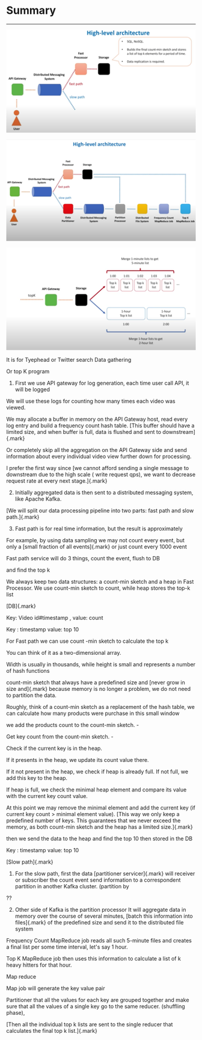 # Summary 



---

![High-level architecture Stor. SQL. Builds the final axjnt-min sketch and st«es a list Of top k elements for a period Of tinw Data is Distrbuted API Gateway fast path slow path ](../../media/Steam^JCollection-TopK-Summary-image1.png)



![High-level architecture Processor Distrbuted API Gatew" fast path slow path Stor. Distributed Messaøt% Partition Distributed Søtem Count Top K MapReduce Job ](../../media/Steam^JCollection-TopK-Summary-image2.png)



![mal•l οι s;s« »noq-T ΟΦΙ d01 ιηαι-Τ 601 κιομ-Τ )dOl eeaaa εστ ιο:τ το:τ οο:τ ](../../media/Steam^JCollection-TopK-Summary-image3.png)









It is for Tyephead or Twitter search Data gathering

Or top K program





1.  First we use API gateway for log generation, each time user call API, it will be logged



We will use these logs for counting how many times each video was viewed.



We may allocate a buffer in memory on the API Gateway host, read every log entry and build a frequency count hash table. [This buffer should have a limited size, and when buffer is full, data is flushed and sent to downstream]{.mark}



Or completely skip all the aggregation on the API Gateway side and send information about every individual video view further down for processing.



I prefer the first way since [we cannot afford sending a single message to downstream due to the high scale ( write request qps), we want to decrease request rate at every next stage.]{.mark}







2.  Initially aggregated data is then sent to a distributed messaging system, like Apache Kafka.



[We will split our data processing pipeline into two parts: fast path and slow path.]{.mark}



3.  Fast path is for real time information, but the result is approximately



For example, by using data sampling we may not count every event, but only a [small fraction of all events]{.mark} or just count every 1000 event



Fast path service will do 3 things, count the event, flush to DB

and find the top k



We always keep two data structures: a count-min sketch and a heap in Fast Processor. We use count-min sketch to count, while heap stores the top-k list



[DB]{.mark}



Key: Video id#timestamp , value: count



Key : timestamp value: top 10





For Fast path we can use count -min sketch to calculate the top k



You can think of it as a two-dimensional array.

Width is usually in thousands, while height is small and represents a number of hash functions



count-min sketch that always have a predefined size and [never grow in size and]{.mark} because memory is no longer a problem, we do not need to partition the data.



Roughly, think of a count-min sketch as a replacement of the hash table, we can calculate how many products were purchase in this small window



we add the products count to the count-min sketch. -

Get key count from the count-min sketch. -

Check if the current key is in the heap.

If it presents in the heap, we update its count value there.

If it not present in the heap, we check if heap is already full. If not full, we add this key to the heap.

If heap is full, we check the minimal heap element and compare its value with the current key count value.



At this point we may remove the minimal element and add the current key (if current key count > minimal element value). [This way we only keep a predefined number of keys. This guarantees that we never exceed the memory, as both count-min sketch and the heap has a limited size.]{.mark}





then we send the data to the heap and find the top 10 then stored in the DB



Key : timestamp value: top 10





[Slow path]{.mark}



1.  For the slow path, first the data [partitioner servicer]{.mark} will receiver or subscriber the count event send information to a correspondent partition in another Kafka cluster. (partition by

??



2.  Other side of Kafka is the partition processor It will aggregate data in memory over the course of several minutes, [batch this information into files]{.mark} of the predefined size and send it to the distributed file system





Frequency Count MapReduce job reads all such 5-minute files and creates a final list per some time interval, let's say 1 hour.



Top K MapReduce job then uses this information to calculate a list of k heavy hitters for that hour.



Map reduce



Map job will generate the key value pair

Partitioner that all the values for each key are grouped together and make sure that all the values of a single key go to the same reducer. (shuffling phase),



[Then all the individual top k lists are sent to the single reducer that calculates the final top k list.]{.mark}












